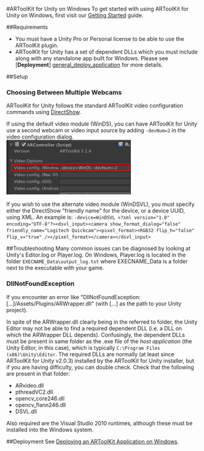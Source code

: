 #ARToolKit for Unity on Windows
To get started with using ARToolKit for Unity on Windows, first visit our [Getting Started][unity_getting_started] guide.

##Requirements
- You must have a Unity Pro or Personal license to be able to use the ARToolKit plugin.  
- ARToolKit for Unity has a set of dependent DLLs which you must include along with any standalone app built for Windows. Please see [**Deployment**] [general_deploy_application] for more details.

##Setup

### Choosing Between Multiple Webcams
ARToolKit for Unity follows the standard ARToolKit video configuration commands using [DirectShow][config_video_capture].

If using the default video module (WinDS), you can have ARToolKit for Unity use a second webcam or video input source by adding `-devNum=2` in the video configuration dialog.
![Screenshot using a second camera with WinDS.][winds_camera]

If you wish to use the alternate video module (WinDSVL), you must specify either the DirectShow "friendly name" for the device, or a device UUID, using XML. An example is: `-device=WinDSVL <?xml version="1.0" encoding="UTF-8"?><dsvl_input><camera show_format_dialog="false" friendly_name="Logitech Quickcam"><pixel_format><RGB32 flip_h="false" flip_v="true" /></pixel_format></camera></dsvl_input>`

##Troubleshooting
Many common issues can be diagnosed by looking at Unity's Editor.log or Player.log. On Windows, Player.log is located in the folder `EXECNAME_Data\output_log.txt` where EXECNAME_Data is a folder next to the executable with your game.

### DllNotFoundException
If you encounter an error like "DllNotFoundException: [...]/Assets/Plugins/ARWrapper.dll" (with [...] as the path to your Unity project).

In spite of the ARWrapper.dll clearly being in the referred to folder, the Unity Editor may not be able to find a required dependent DLL (i.e. a DLL on which the ARWrapper DLL depends). Confusingly, the dependent DLLs must be present in same folder as the .exe file of the *host application* (the Unity Editor, in this case), which is typically `C:\Program Files (x86)\Unity\Editor`. The required DLLs are normally (at least since ARToolKit for Unity v2.0.3) installed by the ARToolKit for Unity installer, but if you are having difficulty, you can double check. Check that the following are present in that folder:

-   ARvideo.dll
-   pthreadVC2.dll
-   opencv_core246.dll
-   opencv_flann246.dll
-   DSVL.dll

Also required are the Visual Studio 2010 runtimes, although these must be installed into the Windows system.

##Deployment
See [Deploying an ARToolKit Application on Windows][general_deploy_application].


[unity_getting_started]: ../6_Unity/unity_getting_started.md
[config_video_capture]: ../2_Configuration/config_video_capture.md
[general_deploy_application]: ../1_Getting_Started/general_deploy_application.md
[winds_camera]: ../_media/artoolkit_for_unity_windows_winds_second_camera.png
